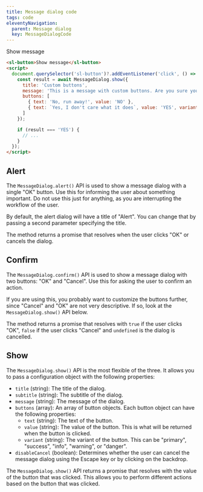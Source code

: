 ```yaml
---
title: Message dialog code
tags: code
eleventyNavigation:
  parent: Message dialog
  key: MessageDialogCode
---
```


<section>
<div class="ds-example">

  <sl-button id="message-button">Show message</sl-button>
  <script>
    document.querySelector('#message-button')?.addEventListener('click', () => {
      MessageDialog.show({
        title: 'Custom buttons',
        message: 'This is a message with custom buttons. Are you sure you want to press any buttons?',
        buttons: [
          { text: 'No, run away!', value: 'NO' },
          { text: `Yes, I don't care what it does`, value: 'YES', variant: 'danger' }
        ]
      });
    });
  </script>

</div>

<div class="ds-code">

  ```html
  <sl-button>Show message</sl-button>
  <script>
    document.querySelector('sl-button')?.addEventListener('click', () => {
      const result = await MessageDialog.show({
        title: 'Custom buttons',
        message: 'This is a message with custom buttons. Are you sure you want to press any buttons?',
        buttons: [
          { text: 'No, run away!', value: 'NO' },
          { text: `Yes, I don't care what it does`, value: 'YES', variant: 'danger' }
        ]
      });

      if (result === 'YES') {
        // ...
      }
    });
  </script>
  ```

</div>
</section>

<ds-install-info package="message-dialog"></ds-install-info>

<section>

## Alert

The `MessageDialog.alert()` API is used to show a message dialog with a single "OK" button. Use this for informing the user about something important. Do not use this just for anything, as you are interrupting the workflow of the user.

By default, the alert dialog will have a title of "Alert". You can change that by passing a second parameter specifying the title.

The method returns a promise that resolves when the user clicks "OK" or cancels the dialog.

</section>

<section>

## Confirm

The `MessageDialog.confirm()` API is used to show a message dialog with two buttons: "OK" and "Cancel". Use this for asking the user to confirm an action.

If you are using this, you probably want to customize the buttons further, since "Cancel" and "OK" are not very descriptive. If so, look at the `MessageDialog.show()` API below.

The method returns a promise that resolves with `true` if the user clicks "OK", `false` if the user clicks "Cancel" and `undefined` is the dialog is cancelled.

</section>

<section>

## Show

The `MessageDialog.show()` API is the most flexible of the three. It allows you to pass a configuration object with the following properties:

- `title` (string): The title of the dialog.
- `subtitle` (string): The subtitle of the dialog.
- `message` (string): The message of the dialog.
- `buttons` (array): An array of button objects. Each button object can have the following properties:
  - `text` (string): The text of the button.
  - `value` (string): The value of the button. This is what will be returned when the button is clicked.
  - `variant` (string): The variant of the button. This can be "primary", "success", "info", "warning", or "danger".
- `disableCancel` (boolean): Determines whether the user can cancel the message dialog using the Escape key or by clicking on the backdrop.

The `MessageDialog.show()` API returns a promise that resolves with the value of the button that was clicked. This allows you to perform different actions based on the button that was clicked.

</section>
